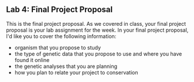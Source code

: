 ## Lab 4: Final Project Proposal

This is the final project proposal. As we covered in class, your final project proposal is your lab assignment for the week. In your final project proposal, I'd like you to cover the following information:

- organism that you propose to study
- the type of genetic data that you propose to use and where you have found it online
- the genetic analyses that you are planning
- how you plan to relate your project to conservation

